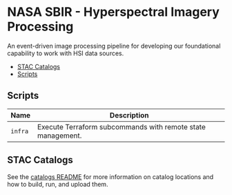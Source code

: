 # NASA SBIR - Hyperspectral Imagery Processing

An event-driven image processing pipeline for developing our foundational capability to work with HSI data sources.

- [STAC Catalogs](#stac-catalogs)
- [Scripts](#scripts)

## Scripts

| Name    | Description                                                 |
|---------|-------------------------------------------------------------|
| `infra` | Execute Terraform subcommands with remote state management. |

## STAC Catalogs

See the [catalogs README](./catalogs/README.md) for more information on catalog locations and how to build, run, and upload them.
